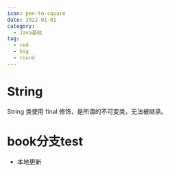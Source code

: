 ```yaml
---
icon: pen-to-square
date: 2022-01-01
category:
  - Java基础
tag:
  - red
  - big
  - round
---
```


# String 

String 类使用 final 修饰，是所谓的不可变类，无法被继承。



# book分支test
- 本地更新